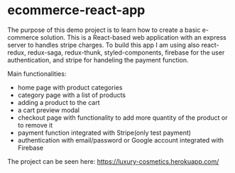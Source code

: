 # ecommerce-react-app
The purpose of this demo project is to learn how to create a basic e-commerce solution. This is a React-based web application with an express server to handles stripe charges. To build this app I am using also react-redux, redux-saga, redux-thunk, styled-components, firebase for the user authentication, and stripe for handeling the payment function.

Main functionalities:
- home page with product categories
- category page with a list of products
- adding a product to the cart
- a cart preview modal
- checkout page with functionality to add more quantity of the product or to remove it 
- payment function integrated with Stripe(only test payment)
- authentication with email/password or Google account integrated with Firebase

The project can be seen here: https://luxury-cosmetics.herokuapp.com/
